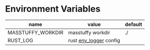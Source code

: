 # Environment Variables

name|value|default
--|--|--
MASSTUFFY_WORKDIR|masstuffy workdir|./
RUST_LOG|rust [env_logger](https://docs.rs/env_logger/latest/env_logger/#enabling-logging) config|